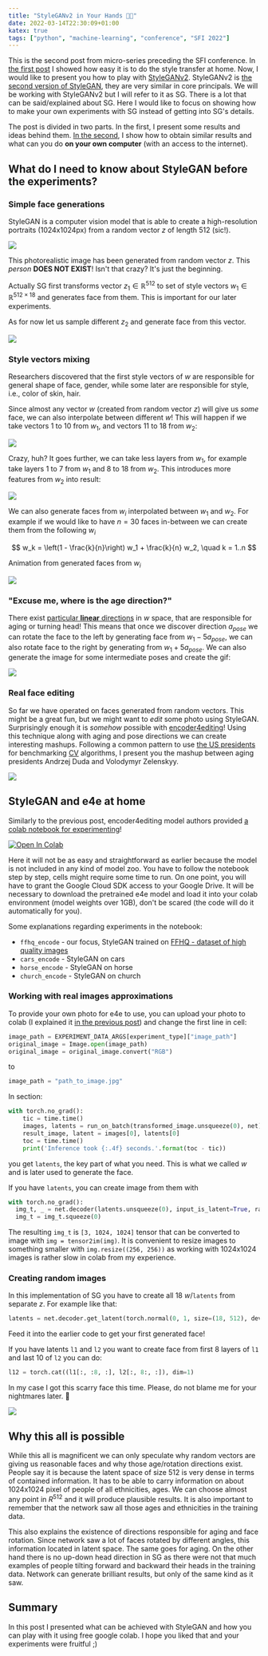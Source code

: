 ```yaml
---
title: "StyleGANv2 in Your Hands 💇👻"
date: 2022-03-14T22:30:09+01:00
katex: true
tags: ["python", "machine-learning", "conference", "SFI 2022"]
---
```


This is the second post from micro-series preceding the SFI conference.
In [the first post](/posts/playing-with-style-transfer) I showed how easy it is to do the style transfer at home.
Now, I would like to present you how to play with [StyleGANv2](https://github.com/NVlabs/stylegan2).
StyleGANv2 is [the second version of StyleGAN](https://indipest.files.wordpress.com/2021/03/bw6d5zz.gif), they are very similar in core principals.
We will be working with StyleGANv2 but I will refer to it as SG.
There is a lot that can be said/explained about SG.
Here I would like to focus on showing how to make your own experiments with SG instead of getting into SG's details.

The post is divided in two parts.
In the first, I present some results and ideas behind them.
[In the second](/posts/stylegan-in-your-hands#stylegan-and-e4e-at-home), I show how to obtain similar results and what can you do **on your own computer** (with an access to the internet).

## What do I need to know about StyleGAN before the experiments?

### Simple face generations

StyleGAN is a computer vision model that is able to create a high-resolution portraits (1024x1024px) from a random vector $z$ of length 512 (sic!).

![](white_lady.jpg)

This photorealistic image has been generated from random vector $z$.
This *person* **DOES NOT EXIST**!
Isn't that crazy?
It's just the beginning.

Actually SG first transforms vector $z_1\in \mathbb{R}^{512}$ to set of style vectors $w_1\in\mathbb{R}^{512 \times 18}$ and generates face from them.
This is important for our later experiments.

As for now let us sample different $z_2$ and generate face from this vector.

![](smile_black.jpg)

### Style vectors mixing

Researchers discovered that the first style vectors of $w$ are responsible for general shape of face, gender, while some later are responsible for style, i.e., color of skin, hair.

Since almost any vector $w$ (created from random vector $z$) will give us _some_ face, we can also interpolate between different $w$!
This will happen if we take vectors 1 to 10 from $w_1$, and vectors 11 to 18 from $w_2$:

![](black_lady2.jpg)

Crazy, huh?
It goes further, we can take less layers from $w_1$, for example take layers 1 to 7 from $w_1$ and 8 to 18 from $w_2$.
This introduces more features from $w_2$ into result:

![](black_guy2.jpg)

We can also generate faces from $w_i$ interpolated between $w_1$ and $w_2$.
For example if we would like to have $n=30$ faces in-between we can create them from the following $w_i$

$$
w_k = \left(1 - \frac{k}{n}\right) w_1 + \frac{k}{n} w_2, \quad k = 1..n
$$

Animation from generated faces from $w_i$

![](man_woman.webp)

### "Excuse me, where is the age direction?"

There exist [particular **linear** directions](https://github.com/genforce/interfacegan) in $w$ space, that are responsible for aging or turning head!
This means that once we discover direction $a_{pose}$ we can rotate the face to the left by generating face from $w_1 - 5 a_{pose}$, we can also rotate face to the right by generating from $w_1 + 5 a_{pose}$.
We can also generate the image for some intermediate poses and create the gif:

![](rotate_woman.webp)

### Real face editing

So far we have operated on faces generated from random vectors.
This might be a great fun, but we might want to _edit_ some photo using StyleGAN.
Surprisingly enough it is _somehow_ possible with [encoder4editing](https://github.com/omertov/encoder4editing)!
Using this technique along with aging and pose directions we can create interesting mashups.
Following a common pattern to use [the US presidents](https://github.com/ageitgey/face_recognition) for benchmarking [CV](https://en.wikipedia.org/wiki/Computer_vision) algorithms, I present you the mashup between aging presidents Andrzej Duda and Volodymyr Zelenskyy.


![](presidents.webp)

## StyleGAN and e4e at home

Similarly to the previous post, encoder4editing model authors provided [a colab notebook for experimenting](https://colab.research.google.com/github/omertov/encoder4editing/blob/main/notebooks/inference_playground.ipynb)!

 [![Open In Colab](https://colab.research.google.com/assets/colab-badge.svg)](http://colab.research.google.com/github/omertov/encoder4editing/blob/main/notebooks/inference_playground.ipynb)

Here it will not be as easy and straightforward as earlier because the model is not included in any kind of model zoo.
You have to follow the notebook step by step, cells might require some time to run.
On one point, you will have to grant the Google Cloud SDK access to your Google Drive.
It will be necessary to download the pretrained e4e model and load it into your colab environment (model weights over 1GB), don't be scared (the code will do it automatically for you).

Some explanations regarding experiments in the notebook:

- `ffhq_encode` - our focus, StyleGAN trained on [FFHQ - dataset of high quality images](https://github.com/NVlabs/ffhq-dataset)
- `cars_encode` - StyleGAN on cars
- `horse_encode` - StyleGAN on horse
- `church_encode` - StyleGAN on church

### Working with real images approximations

To provide your own photo for e4e to use, you can upload your photo to colab (I explained it [in the previous post](/posts/playing-with-style-transfer#adjusting-for-images-from-you-local-disk)) and change the first line in cell:

```python
image_path = EXPERIMENT_DATA_ARGS[experiment_type]["image_path"]
original_image = Image.open(image_path)
original_image = original_image.convert("RGB")
```

to

```python
image_path = "path_to_image.jpg"
```

In section:

```python
with torch.no_grad():
    tic = time.time()
    images, latents = run_on_batch(transformed_image.unsqueeze(0), net)
    result_image, latent = images[0], latents[0]
    toc = time.time()
    print('Inference took {:.4f} seconds.'.format(toc - tic))
```

you get `latents`, the key part of what you need.
This is what we called $w$ and is later used to generate the face.

If you have `latents`, you can create image from them with

```python
with torch.no_grad():
  img_t, _ = net.decoder(latents.unsqueeze(0), input_is_latent=True, randomize_noise=False)
  img_t = img_t.squeeze(0)
```

The resulting `img_t` is `[3, 1024, 1024]` tensor that can be converted to image with 
`img = tensor2im(img)`.
It is convenient to resize images to something smaller with `img.resize((256, 256))` as working with 1024x1024 images is rather slow in colab from my experience.

### Creating random images

In this implementation of SG you have to create all 18 $w$/`latents` from separate $z$.
For example like that:

```python
latents = net.decoder.get_latent(torch.normal(0, 1, size=(18, 512), device="cuda:0")).unsqueeze(0)
```

Feed it into the earlier code to get your first generated face!

If you have latents `l1` and `l2` you want to create face from first 8 layers of `l1` and last 10 of `l2` you can do: 

```python
l12 = torch.cat((l1[:, :8, :], l2[:, 8:, :]), dim=1)
```

In my case I got this scarry face this time.
Please, do not blame me for your nightmares later. 👻

![](strange_mix.jpg)

## Why this all is possible

While this all is magnificent we can only speculate why random vectors are giving us reasonable faces and why those age/rotation directions exist.
People say it is because the latent space of size 512 is very dense in terms of contained information. 
It has to be able to carry information on about 1024x1024 pixel of people of all ethnicities, ages.
We can choose almost any point in $R^{512}$ and it will produce plausible results.
It is also important to remember that the network saw all those ages and ethnicities in the training data.

This also explains the existence of directions responsible for aging and face rotation.
Since network saw a lot of faces rotated by different angles, this information located in latent space.
The same goes for aging.
On the other hand there is no up-down head direction in SG as there were not that much examples of people tilting forward and backward their heads in the training data.
Network can generate brilliant results, but only of the same kind as it saw.

## Summary

In this post I presented what can be achieved with StyleGAN and how you can play with it using free google colab.
I hope you liked that and your experiments were fruitful ;)
